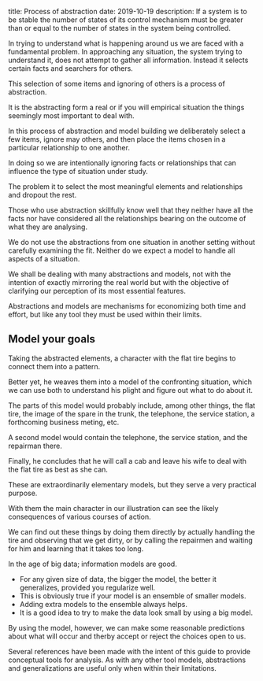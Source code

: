 title: Process of abstraction
date: 2019-10-19
description: If a system is to be stable the number of states of its control mechanism must be greater than or equal to the number of states in the system being controlled.

In trying to understand what is happening around us we are faced with a fundamental problem. In approaching any situation, the system trying to understand it, does not attempt to gather all information. Instead it selects certain facts and searchers for others.

This selection of some items and ignoring of others is a process of abstraction.

It is the abstracting form a real or if you will empirical situation the things seemingly most important to deal with.

In this process of abstraction and model building we deliberately select a few items, ignore may others, and then place the items chosen in a particular relationship to one another.

In doing so we are intentionally ignoring facts or relationships that can influence the type of situation under study.

The problem it to select the most meaningful elements and relationships and dropout the rest.

Those who use abstraction skillfully know well that they neither have all the facts nor have considered all the relationships bearing on the outcome of what they are analysing.

We do not use the abstractions from one situation in another setting without carefully examining the fit. Neither do we expect a model to handle all aspects of a situation.

We shall be dealing with many abstractions and models, not with the intention of exactly mirroring the real world but with the objective of clarifying our perception of its most essential features.

Abstractions and models are mechanisms for economizing both time and effort, but like any tool they must be used within their limits.

## Model your goals
Taking the abstracted elements, a character with the flat tire begins to connect them into a pattern.

Better yet, he weaves them into a model of the confronting situation, which we can use both to understand his plight and figure out what to do about it.

The parts of this model would probably include, among other things, the flat tire, the image of the spare in the trunk, the telephone, the service station, a forthcoming business meting, etc.

A second model would contain the telephone, the service station, and the repairman there.

Finally, he concludes that he will call a cab and leave his wife to deal with the flat tire as best as she can.

These are extraordinarily elementary models, but they serve a very practical purpose.

With them the main character in our illustration can see the likely consequences of various courses of action.

We can find out these things by doing them directly by actually handling the tire and observing that we get dirty, or by calling the repairmen and waiting for him and learning that it takes too long.

In the age of big data; information models are good.

- For any given size of data, the bigger the model, the better it generalizes, provided you regularize well.
- This is obviously true if your model is an ensemble of smaller models.
- Adding extra models to the ensemble always helps.
- It is a good idea to try to make the data look small by using a big model.

By using the model, however, we can make some reasonable predictions about what will occur and therby accept or reject the choices open to us.

Several references have been made with the intent of this guide to provide conceptual tools for analysis. As with any other tool models, abstractions and generalizations are useful only when within their limitations.
